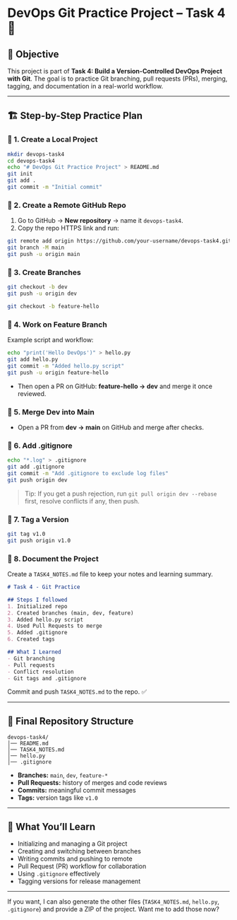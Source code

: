 # DevOps Git Practice Project – Task 4 🚀

## 📌 Objective

This project is part of **Task 4: Build a Version-Controlled DevOps Project with Git**.
The goal is to practice Git branching, pull requests (PRs), merging, tagging, and documentation in a real-world workflow.

---

## 🏗️ Step-by-Step Practice Plan

### 🔹 1. Create a Local Project

```bash
mkdir devops-task4
cd devops-task4
echo "# DevOps Git Practice Project" > README.md
git init
git add .
git commit -m "Initial commit"
```

### 🔹 2. Create a Remote GitHub Repo

1. Go to GitHub → **New repository** → name it `devops-task4`.
2. Copy the repo HTTPS link and run:

```bash
git remote add origin https://github.com/your-username/devops-task4.git
git branch -M main
git push -u origin main
```

### 🔹 3. Create Branches

```bash
git checkout -b dev
git push -u origin dev

git checkout -b feature-hello
```

### 🔹 4. Work on Feature Branch

Example script and workflow:

```bash
echo "print('Hello DevOps')" > hello.py
git add hello.py
git commit -m "Added hello.py script"
git push -u origin feature-hello
```

* Then open a PR on GitHub: **feature-hello → dev** and merge it once reviewed.

### 🔹 5. Merge Dev into Main

* Open a PR from **dev → main** on GitHub and merge after checks.

### 🔹 6. Add .gitignore

```bash
echo "*.log" > .gitignore
git add .gitignore
git commit -m "Add .gitignore to exclude log files"
git push origin dev
```

> Tip: If you get a push rejection, run `git pull origin dev --rebase` first, resolve conflicts if any, then push.

### 🔹 7. Tag a Version

```bash
git tag v1.0
git push origin v1.0
```

### 🔹 8. Document the Project

Create a `TASK4_NOTES.md` file to keep your notes and learning summary.

```markdown
# Task 4 - Git Practice

## Steps I followed
1. Initialized repo
2. Created branches (main, dev, feature)
3. Added hello.py script
4. Used Pull Requests to merge
5. Added .gitignore
6. Created tags

## What I Learned
- Git branching
- Pull requests
- Conflict resolution
- Git tags and .gitignore
```

Commit and push `TASK4_NOTES.md` to the repo. ✅

---

## 📂 Final Repository Structure

```
devops-task4/
│── README.md
│── TASK4_NOTES.md
│── hello.py
│── .gitignore
```

* **Branches:** `main`, `dev`, `feature-*`
* **Pull Requests:** history of merges and code reviews
* **Commits:** meaningful commit messages
* **Tags:** version tags like `v1.0`

---

## 🎯 What You’ll Learn

* Initializing and managing a Git project
* Creating and switching between branches
* Writing commits and pushing to remote
* Pull Request (PR) workflow for collaboration
* Using `.gitignore` effectively
* Tagging versions for release management

---

If you want, I can also generate the other files (`TASK4_NOTES.md`, `hello.py`, `.gitignore`) and provide a ZIP of the project. Want me to add those now?


